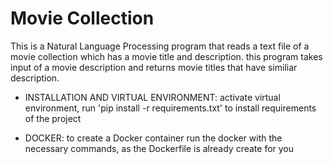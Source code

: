 # Movie Collection

This is a Natural Language Processing program that reads a text file of a movie collection which has a movie title and description. this program takes input of a movie description and returns movie titles that have similiar description.  

* INSTALLATION AND VIRTUAL ENVIRONMENT: activate virtual environment, run 'pip install -r requirements.txt' to install requirements of the project

* DOCKER: to create a Docker container run the docker with the necessary commands, as the Dockerfile is already create for you
